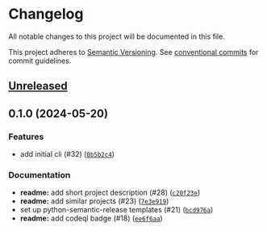 # Changelog

All notable changes to this project will be documented in this file.

This project adheres to [Semantic Versioning](https://semver.org/spec/v2.0.0.html). See
[conventional commits](https://www.conventionalcommits.org/en/v1.0.0/) for commit guidelines.

## [Unreleased](https://github.com/afuetterer/python-re3data/compare/0.1.0...main)

## 0.1.0 (2024-05-20)

### Features

- add initial cli (#32) ([`0b5b2c4`](https://github.com/afuetterer/python-re3data/commit/0b5b2c4a855656196d0c502de93752c780be6c40))

### Documentation

- **readme:** add short project description (#28) ([`c20f23e`](https://github.com/afuetterer/python-re3data/commit/c20f23e7b682c10c0749043e851b81cf0ec80f61))
- **readme:** add similar projects (#23) ([`7e3e919`](https://github.com/afuetterer/python-re3data/commit/7e3e919d512d9f8556a3c45e7a6f164b9e19be9a))
- set up python-semantic-release templates (#21) ([`bcd976a`](https://github.com/afuetterer/python-re3data/commit/bcd976aa4dcc25188dcf16f82d2a5cee475c5983))
- **readme:** add codeql badge (#18) ([`ee6f6aa`](https://github.com/afuetterer/python-re3data/commit/ee6f6aa7dfb1f2b8b6e4d8e10bbe67b10af00c04))

